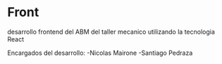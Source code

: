 # Front
desarrollo frontend del ABM del taller mecanico utilizando la tecnologia React

Encargados del desarrollo:
-Nicolas Mairone
-Santiago Pedraza
